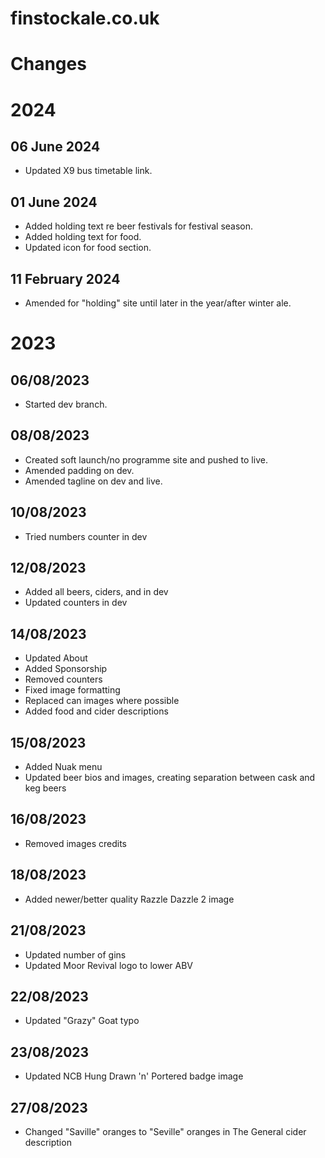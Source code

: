 # finstockale.co.uk

# Changes

# 2024

## 06 June 2024
- Updated X9 bus timetable link.

## 01 June 2024
- Added holding text re beer festivals for festival season.
- Added holding text for food.
- Updated icon for food section.

## 11 February 2024
- Amended for "holding" site until later in the year/after winter ale.

# 2023

## 06/08/2023
- Started dev branch.

## 08/08/2023
- Created soft launch/no programme site and pushed to live.
- Amended padding on dev.
- Amended tagline on dev and live.

## 10/08/2023
- Tried numbers counter in dev

## 12/08/2023
- Added all beers, ciders, and in dev
- Updated counters in dev

## 14/08/2023
- Updated About
- Added Sponsorship
- Removed counters
- Fixed image formatting
- Replaced can images where possible
- Added food and cider descriptions

## 15/08/2023
- Added Nuak menu
- Updated beer bios and images, creating separation between cask and keg beers

## 16/08/2023
- Removed images credits

## 18/08/2023
- Added newer/better quality Razzle Dazzle 2 image

## 21/08/2023
- Updated number of gins
- Updated Moor Revival logo to lower ABV

## 22/08/2023
- Updated "Grazy" Goat typo

## 23/08/2023
- Updated NCB Hung Drawn 'n' Portered badge image

## 27/08/2023
- Changed "Saville" oranges to "Seville" oranges in The General cider description